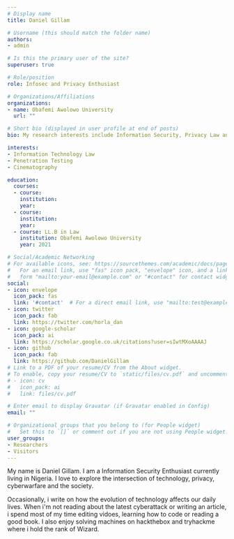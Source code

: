 ```yaml
---
# Display name
title: Daniel Gillam

# Username (this should match the folder name)
authors:
- admin

# Is this the primary user of the site?
superuser: true

# Role/position
role: Infosec and Privacy Enthusiast

# Organizations/Affiliations
organizations:
- name: Obafemi Awolowo University
  url: ""

# Short bio (displayed in user profile at end of posts)
bio: My research interests include Information Security, Privacy Law and Offensive Cyberwarfare.

interests:
- Information Technology Law
- Penetration Testing
- Cinematography

education:
  courses:
  - course: 
    institution:
    year:
  - course:
    institution:
    year:
  - course: LL.B in Law
    institution: Obafemi Awolowo University
    year: 2021

# Social/Academic Networking
# For available icons, see: https://sourcethemes.com/academic/docs/page-builder/#icons
#   For an email link, use "fas" icon pack, "envelope" icon, and a link in the
#   form "mailto:your-email@example.com" or "#contact" for contact widget.
social:
- icon: envelope
  icon_pack: fas
  link: '#contact'  # For a direct email link, use "mailto:test@example.org".
- icon: twitter
  icon_pack: fab
  link: https://twitter.com/horla_dan
- icon: google-scholar
  icon_pack: ai
  link: https://scholar.google.co.uk/citations?user=sIwtMXoAAAAJ
- icon: github
  icon_pack: fab
  link: https://github.com/DanielGillam
# Link to a PDF of your resume/CV from the About widget.
# To enable, copy your resume/CV to `static/files/cv.pdf` and uncomment the lines below.
# - icon: cv
#   icon_pack: ai
#   link: files/cv.pdf

# Enter email to display Gravatar (if Gravatar enabled in Config)
email: ""

# Organizational groups that you belong to (for People widget)
#   Set this to `[]` or comment out if you are not using People widget.
user_groups:
- Researchers
- Visitors
---
```


My name is Daniel Gillam. I am a Information Security Enthusiast currently living in Nigeria. I love to explore the intersection of technology, privacy, cyberwarfare and the society.

Occasionally, i write on how the evolution of technology affects our daily lives. When i'm not reading about the latest cyberattack or writing an article, i spend most of my time editing vidoes, learning how to code or reading a good book. I also enjoy solving machines on hackthebox and tryhackme where i hold the rank of Wizard. 
